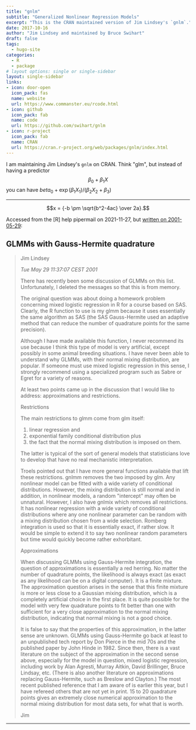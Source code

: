 ```yaml
---
title: "gnlm"
subtitle: "Generalized Nonlinear Regression Models"
excerpt: "This is the CRAN maintained version of Jim Lindsey's `gnlm`."
date: 2017-10-16
author: "Jim Lindsey and maintained by Bruce Swihart"
draft: false
tags:
  - hugo-site
categories:
  - R
  - package
# layout options: single or single-sidebar
layout: single-sidebar
links:
- icon: door-open
  icon_pack: fas
  name: website
  url: https://www.commanster.eu/rcode.html
- icon: github
  icon_pack: fab
  name: code
  url: https://github.com/swihart/gnlm
- icon: r-project
  icon_pack: fab
  name: CRAN
  url: https://cran.r-project.org/web/packages/gnlm/index.html
---
```


I am maintaining Jim Lindsey's `gnlm` on CRAN. Think "glm", but instead of having a predictor $$\beta_0 + \beta_1 X$$ you can have $beta_0 + \exp(\beta_1 X_1)/(\beta_2 X_2 + \beta_3)$

---

$$x = {-b \pm \sqrt{b^2-4ac} \over 2a}.$$
  
Accessed from the [R] help pipermail on 2021-11-27, but [written on 2001-05-29](https://stat.ethz.ch/pipermail/r-help/2001-May/013037.html):

## GLMMs with Gauss-Hermite quadrature

> Jim Lindsey
>
> *Tue May 29 11:37:07 CEST 2001*
>
> There has recently been some discussion of GLMMs on this list.
> Unfortunately, I deleted the messages so that this is from memory.
>
> The original question was about doing a homework problem concerning
> mixed logistic regression in R for a course based on SAS. Clearly, the
> R function to use is my glmm because it uses essentially the same
> algorithm as SAS (the SAS Gauss-Hermite used an adaptive method that
> can reduce the number of quadrature points for the same precision).
>
> Although I have made available this function, I never recommend its
> use because I think this type of model is very artificial, except
> possibly in some animal breeding situations. I have never been able to
> understand why GLMMs, with their normal mixing distribution, are
> popular. If someone must use mixed logistic regression in this sense,
> I strongly recommend using a specialized program such as Sabre or
> Egret for a variety of reasons.
>
> At least two points came up in the discussion that I would like to
> address: approximations and restrictions.
>
> Restrictions
>
> The main restrictions to glmm come from glm itself: 
>
>  1) linear regression and 
>  2) exponential family conditional distribution plus 
>  3) the fact that the normal mixing distribution is imposed on them.
>
> The latter is typical of the sort of general models that statisticians
> love to develop that have no real mechanistic interpretation.
> 
> Troels pointed out that I have more general functions available that
> lift these restrictions. gnlmm removes the two imposed by glm. Any
> nonlinear model can be fitted with a wide variety of conditional
> distributions. However, the mixing distribution is still normal and in
> addition, in nonlinear models, a random "intercept" may often be
> unnatural. However, I also have gnlmix which removes all restrictions.
> It has nonlinear regression with a wide variety of conditional
> distributions where any one nonlinear parameter can be random with a
> mixing distribution chosen from a wide selection. Romberg integration is
> used so that it is essentially exact, if rather slow. It would be
> simple to extend it to say two nonlinear random parameters but time
> would quickly become rather exhorbitant.
> 
> Approximations
> 
> When discussing GLMMs using Gauss-Hermite integration, the question of
> approximations is essentially a red herring. No matter the number of
> quadrature points, the likelihood is always exact (as exact as any
> likelihood can be on a digital computer). It is a finite mixture. The
> approximation question arises in the sense that this finite mixture is
> more or less close to a Gaussian mixing distribution, which is a
> completely artificial choice in the first place. It is quite possible
> for the model with very few quadrature points to fit better than one
> with sufficient for a very close approximation to the normal mixing
> distribution, indicating that normal mixing is not a good choice.
> 
> It is false to say that the properties of this approximation, in the
> latter sense are unknown. GLMMs using Gauss-Hermite go back at least
> to an unpublished tech report by Don Pierce in the mid 70s and the
> published paper by John Hinde in 1982. Since then, there is a vast
> literature on the subject of the approximation in the second sense
> above, especially for the model in question, mixed logistic
> regression, including work by Alan Agresti, Murray Aitkin, David
> Brillinger, Bruce Lindsay, etc.  (There is also another literature on
> approximations replacing Gauss-Hermite, such as Breslow and Clayton.)
> The most recent published reference that I am aware of is earlier this
> year, but I have refereed others that are not yet in print. 15 to 20
> quadrature points gives an extremely close numerical approximation to
> the normal mixing distribution for most data sets, for what that is
> worth.
>
>   Jim



---
